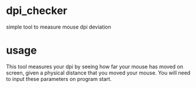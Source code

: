 # dpi_checker
simple tool to measure mouse dpi deviation

# usage
This tool measures your dpi by seeing how far your mouse has moved on screen, given a physical distance that you moved your mouse. You will need to input these parameters on program start.
